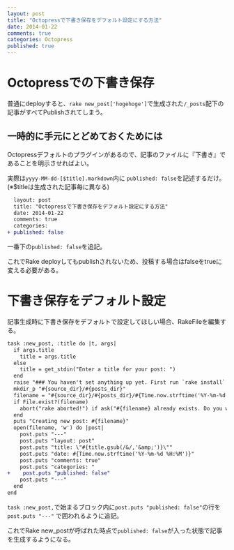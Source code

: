 ```yaml
---
layout: post
title: "Octopressで下書き保存をデフォルト設定にする方法"
date: 2014-01-22
comments: true
categories: Octopress
published: true
---
```



# Octopressでの下書き保存
普通にdeployすると、`rake new_post['hogehoge']`で生成された`/_posts`配下の記事がすべてPublishされてしまう。
<!-- more -->
## 一時的に手元にとどめておくためには

Octopressデフォルトのプラグインがあるので、記事のファイルに『下書き』であることを明示させればよい。

実際は`yyyy-MM-dd-[$title].markdown`内に `published: false`を記述するだけ。
(※$titleは生成された記事毎に異なる)

```diff
  layout: post
  title: "Octopressで下書き保存をデフォルト設定にする方法"
  date: 2014-01-22
  comments: true
  categories:
+ published: false
```

一番下の`published: false`を追記。

これでRake deployしてもpublishされないため、投稿する場合はfalseをtrueに変える必要がある。


# 下書き保存をデフォルト設定

記事生成時に下書き保存をデフォルトで設定してほしい場合、RakeFileを編集する。

```diff
task :new_post, :title do |t, args|
  if args.title
    title = args.title
  else
    title = get_stdin("Enter a title for your post: ")
  end
  raise "### You haven't set anything up yet. First run `rake install` to set up an Octopress theme." unless File.directory?(source_dir)
  mkdir_p "#{source_dir}/#{posts_dir}"
  filename = "#{source_dir}/#{posts_dir}/#{Time.now.strftime('%Y-%m-%d')}-#{title.to_url}.#{new_post_ext}"
  if File.exist?(filename)
    abort("rake aborted!") if ask("#{filename} already exists. Do you want to overwrite?", ['y', 'n']) == 'n'
  end
  puts "Creating new post: #{filename}"
  open(filename, 'w') do |post|
    post.puts "---"
    post.puts "layout: post"
    post.puts "title: \"#{title.gsub(/&/,'&amp;')}\""
    post.puts "date: #{Time.now.strftime('%Y-%m-%d %H:%M')}"
    post.puts "comments: true"
    post.puts "categories: "
+    post.puts "published: false"
    post.puts "---"
  end
end
```

`task :new_post,`で始まるブロック内に`post.puts "published: false"`の行を`post.puts "---"` で囲われるように追記。

これでRake new_postが呼ばれた時点で`published: false`が入った状態で記事を生成するようになる。

